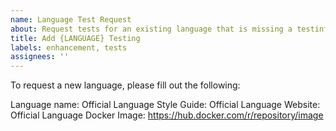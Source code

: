 ```yaml
---
name: Language Test Request
about: Request tests for an existing language that is missing a testinfo.yml (e.g. Perl)
title: Add {LANGUAGE} Testing
labels: enhancement, tests
assignees: ''
---
```


To request a new language, please fill out the following:

Language name: 
Official Language Style Guide: 
Official Language Website: 
Official Language Docker Image: <https://hub.docker.com/r/repository/image> 
